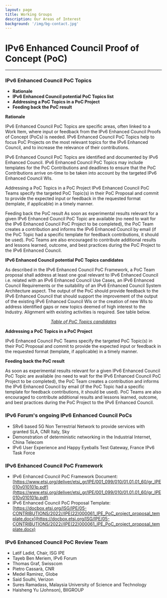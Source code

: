 ```yaml
---
layout: page
title: Working Groups
description: Our Areas of Interest
background: '/img/bg-contact.jpg'
---
```


# IPv6 Enhanced Council Proof of Concept (PoC)
---
### IPv6 Enhanced Council PoC Topics
- **Rationale**
- **IPv6 Enhanced Council potential PoC Topics list**
- **Addressing a PoC Topics in a PoC Project**
- **Feeding back the PoC result**

**Rationale**

IPv6 Enhanced Council PoC Topics are specific areas, often linked to a Work Item, where input or feedback from the IPv6 Enhanced Council Proofs of Concept (PoCs) is needed. IPv6 Enhanced Council PoC Topics help to focus PoC Projects on the most relevant topics for the IPv6 Enhanced Council, and to increase the relevance of their contributions.

IPv6 Enhanced Council PoC Topics are identified and documented by IPv6 Enhanced Council. IPv6 Enhanced Council PoC Topics may include templates for the PoC Contributions and deadlines to ensure that the PoC Contributions arrive on-time to be taken into account by the targeted IPv6 Enhanced Council WIs. 

Addressing a PoC Topics in a PoC Project
IPv6 Enhanced Council PoC Teams specify the targeted PoC Topic(s) in their PoC Proposal and commit to provide the expected input or feedback in the requested format (template, if applicable) in a timely manner. 

Feeding back the PoC result
As soon as experimental results relevant for a given IPv6 Enhanced Council PoC Topic are available (no need to wait for the IPv6 Enhanced Council PoC Project to be completed), the PoC Team creates a contribution and informs the IPv6 Enhanced Council by email (if the PoC Topic had a specific template for feedback contributions, it should be used). PoC Teams are also encouraged to contribute additional results and lessons learned, outcome, and best practices during the PoC Project to the IPv6 Enhanced Council. 

**IPv6 Enhanced Council potential PoC Topics candidates**

As described in the IPv6 Enhanced Council PoC Framework, a PoC Team proposal shall address at least one goal relevant to IPv6 Enhanced Council i.e. related with an IPv6 Enhanced Council Use Cases, an IPv6 Enhanced Council Requirements or the suitability of an IPv6 Enhanced Council System Architecture aspect. The output of the PoC should provide feedback to the IPv6 Enhanced Council that should support the improvement of the output of the existing IPv6 Enhanced Council WIs or the creation of new WIs to address identified gaps or new topics deemed of high interest to the Industry. Alignment with existing activities is required. See table below. 

<center><i>
<a href="./poc.html">Table of PoC Topics candidates</a>
</i></center>

**Addressing a PoC Topics in a PoC Project**

IPv6 Enhanced Council PoC Teams specify the targeted PoC Topic(s) in their PoC Proposal and commit to provide the expected input or feedback in the requested format (template, if applicable) in a timely manner. 

**Feeding back the PoC result**

As soon as experimental results relevant for a given IPv6 Enhanced Council PoC Topic are available (no need to wait for the IPv6 Enhanced Council PoC Project to be completed), the PoC Team creates a contribution and informs the IPv6 Enhanced Council by email (if the PoC Topic had a specific template for feedback contributions, it should be used). PoC Teams are also encouraged to contribute additional results and lessons learned, outcome, and best practices during the PoC Project to the IPv6 Enhanced Council. 

### IPv6 Forum's ongoing IPv6 Enhanced Council PoCs
- SRv6 based 5G Non Terrestrial Network to provide services with granted SLA, CNR Italy, Sky
- Demonstration of deterministic networking in the Industrial Internet, China Telecom
- IPv6 User Experience and Happy Eyeballs Test Gateway, France IPv6 Task Force

### IPv6 Enhanced Council PoC Framework
- IPv6 Enhanced Council PoC Framework Document: [https://www.etsi.org/deliver/etsi_gr/IPE/001_099/010/01.01.01_60/gr_IPE010v010101p.pdf](https://www.etsi.org/deliver/etsi_gr/IPE/001_099/010/01.01.01_60/gr_IPE010v010101p.pdf)
- IPv6 Enhanced Council PoC Proposal Template: [https://docbox.etsi.org/ISG/IPE/05-CONTRIBUTIONS/2022//IPE(22)000061_IPE_PoC_project_proposal_template.docx](https://docbox.etsi.org/ISG/IPE/05-CONTRIBUTIONS/2022//IPE(22)000061_IPE_PoC_project_proposal_template.docx)

### IPv6 Enhanced Council PoC Review Team
- Latif Ladid, Chair, ISG IPE
- Tayeb Ben Meriem, IPv6 Forum
- Thomas Graf, Swisscom
- Pietro Cassarà, CNR
- Medel Ramirez, Globe
- Said Soulhi, Verizon
- Sures Ramadass, Malaysia University of Science and Technology
- Haisheng Yu (Johnson), BIIGROUP